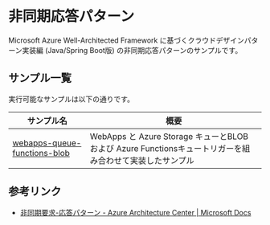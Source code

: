 # 非同期応答パターン

Microsoft Azure Well-Architected Framework に基づくクラウドデザインパターン実装編 (Java/Spring Boot版) の非同期応答パターンのサンプルです。

## サンプル一覧

実行可能なサンプルは以下の通りです。

| サンプル名 | 概要 |
|---|---|
| [webapps-queue-functions-blob](./webapps-queue-functions-blob/README.md)| WebApps と Azure Storage キューとBLOB および Azure Functionsキュートリガーを組み合わせて実装したサンプル |

## 参考リンク

- [非同期要求-応答パターン - Azure Architecture Center | Microsoft Docs](https://docs.microsoft.com/ja-jp/azure/architecture/patterns/async-request-reply)